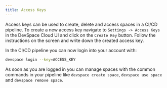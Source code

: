 ```yaml
---
title: Access Keys
---
```


Access keys can be used to create, delete and access spaces in a CI/CD pipeline. To create a new access key navigate to `Settings -> Access Keys` in the DevSpace Cloud UI and click on the `Create Key` button. Follow the instructions on the screen and write down the created access key.  

In the CI/CD pipeline you can now login into your account with: 
```bash
devspace login --key=ACCESS_KEY
```

As soon as you are logged in you can manage spaces with the common commands in your pipeline like `devspace create space`, `devspace use space` and `devspace remove space`.  
